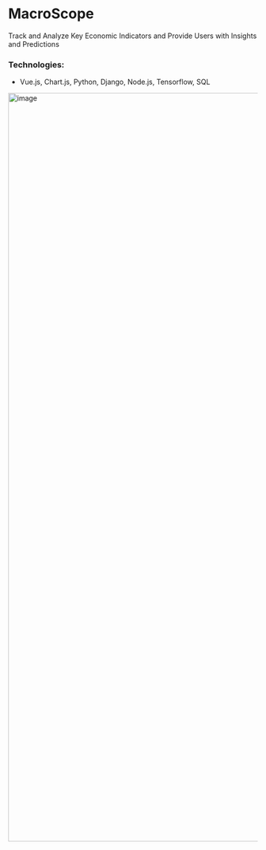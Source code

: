 # MacroScope
Track and Analyze Key Economic Indicators and Provide Users with Insights and Predictions

### Technologies: ###
* Vue.js, Chart.js, Python, Django, Node.js, Tensorflow, SQL 


<img width="1512" alt="image" src="https://github.com/user-attachments/assets/ba4e1cdd-5f16-4dcf-821c-cc054fc6b3fe">
